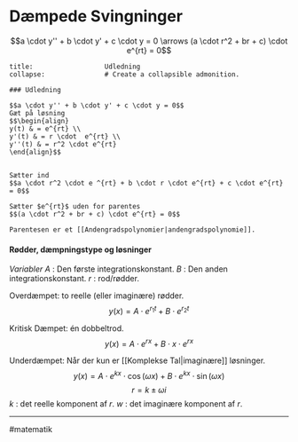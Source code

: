 # Dæmpede Svingninger

$$a \cdot y'' + b \cdot y' + c \cdot y = 0 \arrows (a \cdot r^2 + br + c) \cdot e^{rt} = 0$$
```ad-example # Admonition type. See below for a list of available types.
title:                  Udledning
collapse:               # Create a collapsible admonition.

### Udledning 

$$a \cdot y'' + b \cdot y' + c \cdot y = 0$$
Gæt på løsning
$$\begin{align}
y(t) & = e^{rt} \\
y'(t) & = r \cdot  e^{rt} \\
y''(t) & = r^2 \cdot e^{rt}
\end{align}$$


Sætter ind
$$a \cdot r^2 \cdot e ^{rt} + b \cdot r \cdot e^{rt} + c \cdot e^{rt} = 0$$

Sætter $e^{rt}$ uden for parentes
$$(a \cdot r^2 + br + c) \cdot e^{rt} = 0$$

Parentesen er et [[Andengradspolynomier|andengradspolynomie]]. 

```

#### Rødder, dæmpningstype og løsninger

*Variabler*
$A$ : Den første integrationskonstant.
$B$ : Den anden integrationskonstant.
$r$ : rod/rødder.

Overdæmpet: to reelle (eller imaginære) rødder.
$$y(x) = A \cdot e^{r_1t} + B \cdot e^{r_2t}$$

Kritisk Dæmpet: én dobbeltrod.
$$y(x) = A \cdot e^{rx} + B \cdot x \cdot e^{rx}$$

Underdæmpet: Når der kun er [[Komplekse Tal|imaginære]] løsninger.
$$y(x) = A \cdot e^{kx} \cdot \cos(\omega x) + B \cdot  e^{kx} \cdot \sin(\omega x)$$
$$r = k \pm \omega i$$
$k$ : det reelle komponent af $r$.
$w$ : det imaginære komponent af $r$.

---
#matematik 